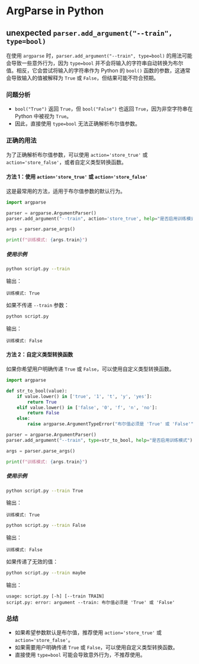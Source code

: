 # ArgParse in Python

## unexpected `parser.add_argument("--train", type=bool)`

在使用 `argparse` 时，`parser.add_argument("--train", type=bool)` 的用法可能会导致一些意外行为，因为 `type=bool` 并不会将输入的字符串自动转换为布尔值。相反，它会尝试将输入的字符串作为 Python 的 `bool()` 函数的参数，这通常会导致输入的值被解释为 `True` 或 `False`，但结果可能不符合预期。

### 问题分析

- `bool("True")` 返回 `True`，但 `bool("False")` 也返回 `True`，因为非空字符串在 Python 中被视为 `True`。
- 因此，直接使用 `type=bool` 无法正确解析布尔值参数。

### 正确的用法

为了正确解析布尔值参数，可以使用 `action='store_true'` 或 `action='store_false'`，或者自定义类型转换函数。

#### 方法 1：使用 `action='store_true'` 或 `action='store_false'`

这是最常用的方法，适用于布尔值参数的默认行为。

```python
import argparse

parser = argparse.ArgumentParser()
parser.add_argument("--train", action='store_true', help="是否启用训练模式")

args = parser.parse_args()

print(f"训练模式: {args.train}")
```

##### 使用示例

```bash
python script.py --train
```

输出：

```
训练模式: True
```

如果不传递 `--train` 参数：

```bash
python script.py
```

输出：

```
训练模式: False
```

#### 方法 2：自定义类型转换函数

如果你希望用户明确传递 `True` 或 `False`，可以使用自定义类型转换函数。

```python
import argparse

def str_to_bool(value):
    if value.lower() in ['true', '1', 't', 'y', 'yes']:
        return True
    elif value.lower() in ['false', '0', 'f', 'n', 'no']:
        return False
    else:
        raise argparse.ArgumentTypeError("布尔值必须是 'True' 或 'False'")

parser = argparse.ArgumentParser()
parser.add_argument("--train", type=str_to_bool, help="是否启用训练模式")

args = parser.parse_args()

print(f"训练模式: {args.train}")
```

##### 使用示例

```bash
python script.py --train True
```

输出：

```
训练模式: True
```

```bash
python script.py --train False
```

输出：

```
训练模式: False
```

如果传递了无效的值：

```bash
python script.py --train maybe
```

输出：

```
usage: script.py [-h] [--train TRAIN]
script.py: error: argument --train: 布尔值必须是 'True' 或 'False'
```

### 总结

- 如果希望参数默认是布尔值，推荐使用 `action='store_true'` 或 `action='store_false'`。
- 如果需要用户明确传递 `True` 或 `False`，可以使用自定义类型转换函数。
- 直接使用 `type=bool` 可能会导致意外行为，不推荐使用。
